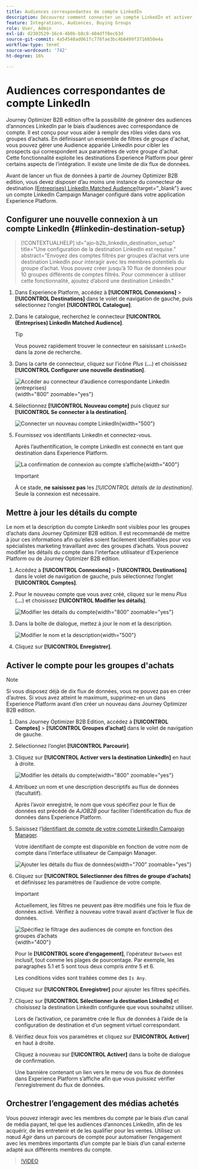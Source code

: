 ```yaml
---
title: Audiences correspondantes de compte LinkedIn
description: Découvrez comment connecter un compte LinkedIn et activer un flux de données pour les groupes d’achats.
feature: Integrations, Audiences, Buying Groups
role: User, Admin
exl-id: d2303529-16c4-4b0b-b8c8-404dff8ec63d
source-git-commit: 4a54548ad061fc778fae3bc4b8499f3716850e4a
workflow-type: tm+mt
source-wordcount: '742'
ht-degree: 16%

---
```


# Audiences correspondantes de compte LinkedIn

Journey Optimizer B2B edition offre la possibilité de générer des audiences d’annonces LinkedIn par le biais d’audiences avec correspondance de compte. Il est conçu pour vous aider à remplir des rôles vides dans vos groupes d’achats. En définissant un ensemble de filtres de groupe d&#39;achat, vous pouvez gérer une Audience appariée LinkedIn pour cibler les prospects qui correspondent aux paramètres de votre groupe d&#39;achat. Cette fonctionnalité exploite les destinations Experience Platform pour gérer certains aspects de l’intégration. Il existe une limite de dix flux de données.

Avant de lancer un flux de données à partir de Journey Optimizer B2B edition, vous devez disposer d’au moins une instance du connecteur de destination [(Entreprises) LinkedIn Matched Audience](https://experienceleague.adobe.com/fr/docs/experience-platform/destinations/catalog/social/linkedin#connect){target="_blank"} avec un compte LinkedIn Campaign Manager configuré dans votre application Experience Platform.

## Configurer une nouvelle connexion à un compte LinkedIn {#linkedin-destination-setup}

>[!CONTEXTUALHELP]
>id="ajo-b2b_linkedin_destination_setup"
>title="Une configuration de la destination LinkedIn est requise."
>abstract="Envoyez des comptes filtrés par groupes d’achat vers une destination LinkedIn pour interagir avec les membres potentiels du groupe d’achat. Vous pouvez créer jusqu’à 10 flux de données pour 10 groupes différents de comptes filtrés. Pour commencer à utiliser cette fonctionnalité, ajoutez d’abord une destination LinkedIn."

1. Dans Experience Platform, accédez à **[!UICONTROL Connexions]** > **[!UICONTROL Destinations]** dans le volet de navigation de gauche, puis sélectionnez l’onglet **[!UICONTROL Catalogue]**.

1. Dans le catalogue, recherchez le connecteur **[!UICONTROL (Entreprises) LinkedIn Matched Audience]**.

   >[!TIP]
   >
   >Vous pouvez rapidement trouver le connecteur en saisissant `LinkedIn` dans la zone de recherche.

1. Dans la carte de connecteur, cliquez sur l’icône _Plus_ (**...**) et choisissez **[!UICONTROL Configurer une nouvelle destination]**.

   ![Accéder au connecteur d’audience correspondante LinkedIn (entreprises)](./assets/aep-destinations-catalog-linkedin.png){width="800" zoomable="yes"}

1. Sélectionnez **[!UICONTROL Nouveau compte]** puis cliquez sur **[!UICONTROL Se connecter à la destination]**.

   ![Connecter un nouveau compte LinkedIn](./assets/aep-destinations-catalog-linkedin-new-account.png){width="500"}

1. Fournissez vos identifiants LinkedIn et connectez-vous.

   Après l’authentification, le compte LinkedIn est connecté en tant que destination dans Experience Platform.

   ![La confirmation de connexion au compte s’affiche](./assets/aep-destinations-catalog-linkedin-connected.png){width="400"}

   >[!IMPORTANT]
   >
   >À ce stade, **ne saisissez pas** les _[!UICONTROL détails de la destination]_. Seule la connexion est nécessaire.

## Mettre à jour les détails du compte

Le nom et la description du compte LinkedIn sont visibles pour les groupes d’achats dans Journey Optimizer B2B edition. Il est recommandé de mettre à jour ces informations afin qu’elles soient facilement identifiables pour vos spécialistes marketing travaillant avec des groupes d’achats. Vous pouvez modifier les détails du compte dans l’interface utilisateur d’Experience Platform ou de Journey Optimizer B2B edition.

1. Accédez à **[!UICONTROL Connexions]** > **[!UICONTROL Destinations]** dans le volet de navigation de gauche, puis sélectionnez l’onglet **[!UICONTROL Comptes]**.

1. Pour le nouveau compte que vous avez créé, cliquez sur le menu _Plus_ (**...**) et choisissez **[!UICONTROL Modifier les détails]**.

   ![Modifier les détails du compte](./assets/aep-destinations-accounts-edit-details.png){width="800" zoomable="yes"}

1. Dans la boîte de dialogue, mettez à jour le nom et la description.

   ![Modifier le nom et la description](./assets/destinations-linkedin-account-edit-details-dialog.png){width="500"}

1. Cliquez sur **[!UICONTROL Enregistrer]**.

## Activer le compte pour les groupes d&#39;achats

>[!NOTE]
>
>Si vous disposez déjà de dix flux de données, vous ne pouvez pas en créer d’autres. Si vous avez atteint le maximum, supprimez-en un dans Experience Platform avant d’en créer un nouveau dans Journey Optimizer B2B edition.

1. Dans Journey Optimizer B2B Edition, accédez à **[!UICONTROL Comptes]** > **[!UICONTROL Groupes d’achat]** dans le volet de navigation de gauche.

1. Sélectionnez l’onglet **[!UICONTROL Parcourir]**.

1. Cliquez sur **[!UICONTROL Activer vers la destination LinkedIn]** en haut à droite.

   ![Modifier les détails du compte](./assets/activate-linkedin-destination.png){width="800" zoomable="yes"}

1. Attribuez un nom et une description descriptifs au flux de données (facultatif).

   Après l’avoir enregistré, le nom que vous spécifiez pour le flux de données est précédé de _AJOB2B_ pour faciliter l’identification du flux de données dans Experience Platform.

1. Saisissez l’[Identifiant de compte de votre compte LinkedIn Campaign Manager](https://www.linkedin.com/help/lms/answer/a424270).

   Votre identifiant de compte est disponible en fonction de votre nom de compte dans l’interface utilisateur de Campaign Manager.

   ![Ajouter les détails du flux de données](./assets/destinations-linkedin-activate-details.png){width="700" zoomable="yes"}

1. Cliquez sur **[!UICONTROL Sélectionner des filtres de groupe d’achats]** et définissez les paramètres de l’audience de votre compte.

   >[!IMPORTANT]
   >
   >Actuellement, les filtres ne peuvent pas être modifiés une fois le flux de données activé. Vérifiez à nouveau votre travail avant d’activer le flux de données.

   ![Spécifiez le filtrage des audiences de compte en fonction des groupes d’achats](./assets/destinations-linkedin-activate-buying-group-filters.png){width="400"}

   Pour le **[!UICONTROL score d’engagement]**, l’opérateur `Between` est inclusif, tout comme les plages de pourcentage. Par exemple, les paragraphes 5.1 et 5 sont tous deux compris _entre_ 5 et 6.

   Les conditions vides sont traitées comme des `Is Any`.

   Cliquez sur **[!UICONTROL Enregistrer]** pour ajouter les filtres spécifiés.

1. Cliquez sur **[!UICONTROL Sélectionner la destination LinkedIn]** et choisissez la destination LinkedIn configurée que vous souhaitez utiliser.

   Lors de l’activation, ce paramètre crée le flux de données à l’aide de la configuration de destination et d’un segment virtuel correspondant.

1. Vérifiez deux fois vos paramètres et cliquez sur **[!UICONTROL Activer]** en haut à droite.

   Cliquez à nouveau sur **[!UICONTROL Activer]** dans la boîte de dialogue de confirmation.

   Une bannière contenant un lien vers le menu de vos flux de données dans Experience Platform s’affiche afin que vous puissiez vérifier l’enregistrement du flux de données.

## Orchestrer l’engagement des médias achetés

Vous pouvez interagir avec les membres du compte par le biais d’un canal de média payant, tel que les audiences d’annonces LinkedIn, afin de les acquérir, de les entretenir et de les qualifier pour les ventes. Utilisez un nœud _Agir_ dans un parcours de compte pour automatiser l’engagement avec les membres importants d’un compte par le biais d’un canal externe adapté aux différents membres du compte.

>[!VIDEO](https://video.tv.adobe.com/v/3448649/?learn=on)